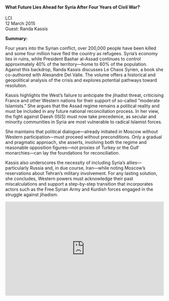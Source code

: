 <h4>What Future Lies Ahead for Syria After Four Years of Civil War?</h4>

LCI  
12 March 2015  
Guest: Randa Kassis

<b>Summary:</b>

Four years into the Syrian conflict, over 200,000 people have been killed and some four million have fled the country as refugees. Syria’s economy lies in ruins, while President Bashar al-Assad continues to control approximately 40% of the territory—home to 60% of the population. Against this backdrop, Randa Kassis discusses Le Chaos Syrien, a book she co-authored with Alexandre Del Valle. The volume offers a historical and geopolitical analysis of the crisis and explores potential pathways toward resolution.

Kassis highlights the West’s failure to anticipate the jihadist threat, criticising France and other Western nations for their support of so-called “moderate Islamists.” She argues that the Assad regime remains a political reality and must be included in any future national reconciliation process. In her view, the fight against Daesh (ISIS) must now take precedence, as secular and minority communities in Syria are most vulnerable to radical Islamist forces.

She maintains that political dialogue—already initiated in Moscow without Western participation—must proceed without preconditions. Only a gradual and pragmatic approach, she asserts, involving both the regime and reasonable opposition figures—not proxies of Turkey or the Gulf monarchies—can lay the foundations for reconciliation.

Kassis also underscores the necessity of including Syria’s allies—particularly Russia and, in due course, Iran—while noting Moscow’s reservations about Tehran’s military involvement. For any lasting solution, she concludes, Western powers must acknowledge their past miscalculations and support a step-by-step transition that incorporates actors such as the Free Syrian Army and Kurdish forces engaged in the struggle against jihadism.

<p></p>
<center>
<div style="display: flex; justify-content: center; position:relative;width: 100%;height: 300px;"><iframe
    src="https://iframe.mediadelivery.net/embed/460223/98a68de4-921a-49ab-8125-102b936a9714?autoplay=false&loop=false&muted=false&preload=true&responsive=true"
    loading="lazy" style="border:0;height:100%;width: 520px;"
    allow="accelerometer;gyroscope;autoplay;encrypted-media;picture-in-picture;" allowfullscreen="true"></iframe>
</div>
</center>  
<p></p>	
